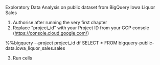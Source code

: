 Exploratory Data Analysis on public dataset from BigQuery Iowa Liquor Sales

1. Authorise after running the very first chapter
2. Replace "project_id" with your Project ID from your GCP console (https://console.cloud.google.com/)

%%bigquery --project project_id df
SELECT
*
FROM bigquery-public-data.iowa_liquor_sales.sales

3. Run cells 

